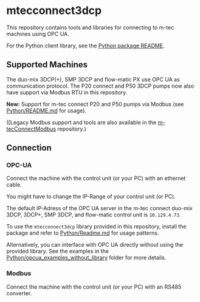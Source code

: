 
# mtecconnect3dcp

This repository contains tools and libraries for connecting to m-tec machines using OPC UA.

For the Python client library, see the [Python package README](Python/README.md).

## Supported Machines

The duo-mix 3DCP(+), SMP 3DCP and flow-matic PX use OPC UA as communication protocol. The P20 connect and P50 3DCP pumps now also have support via Modbus RTU in this repository.

**New:** Support for m-tec connect P20 and P50 pumps via Modbus (see [Python/README.md](Python/README.md) for usage).

([Legacy Modbus support and tools are also available in the [m-tecConnectModbus](https://github.com/m-tec-com/m-tecConnectModbus) repository.)

## Connection

### OPC-UA

Connect the machine with the control unit (or your PC) with an ethernet cable.

You might have to change the IP-Range of your control unit (or PC).

The default IP-Adress of the OPC UA server in the m-tec connect duo-mix 3DCP, 3DCP+, SMP 3DCP, and flow-matic control unit is `10.129.4.73`.

To use the `mtecconnect3dcp` library provided in this repository, install the package and refer to [Python/Readme.md](Python/Readme.md) for usage patterns.

Alternatively, you can interface with OPC UA directly without using the provided library. See the examples in the [Python/opcua_examples_without_library](Python/OPCUA_examples_without_library) folder for more details.

### Modbus

Connect the machine with the control unit (or your PC) with an RS485 converter.
